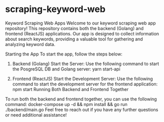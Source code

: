 # scraping-keyword-web
Keyword Scraping Web Apps
Welcome to our keyword scraping web app repository! This repository contains both the backend (Golang) and frontend (ReactJS) applications. Our app is designed to collect information about search keywords, providing a valuable tool for gathering and analyzing keyword data.

Starting the App
To start the app, follow the steps below:

1. Backend (Golang)
Start the Server: Use the following command to start the PosgreSQL DB and Golang server:
yarn start-api

2. Frontend (ReactJS)
Start the Development Server: Use the following command to start the development server for the frontend application:
npm start
Running Both Backend and Frontend Together

To run both the backend and frontend together, you can use the following command:
docker-compose up -d && npm install && go run ./backend/main.go
Feel free to reach out if you have any further questions or need additional assistance!